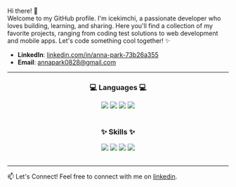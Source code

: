 Hi there! 👋   
Welcome to my GitHub profile. I'm icekimchi, a passionate developer who loves building, learning, and sharing. Here you'll find a collection of my favorite projects, ranging from coding test solutions to web development and mobile apps.
Let's code something cool together! ✨

- **LinkedIn**: [linkedin.com/in/anna-park-73b26a355](linkedin.com/in/anna-park-73b26a355)  
- **Email**: [annapark0828@gmail.com](annapark0828@gmail.com)

---
<div align=center>
	<h3>💻 Languages 💻</h3>
</div>
<div align="center">
	<img src="https://img.shields.io/badge/Python-14354C?style=for-the-badge&logo=python&logoColor=white" />
	<img src="https://img.shields.io/badge/Java-ED8B00?style=for-the-badge&logo=openjdk&logoColor=white" />
	<img src="https://img.shields.io/badge/C-00599C?style=for-the-badge&logo=c&logoColor=white" /> 
  <img src="https://img.shields.io/badge/C%2B%2B-00599C?style=for-the-badge&logo=c%2B%2B&logoColor=white" />
</div><br>

<div align=center>
	<h3>✨ Skills ✨</h3>
</div>
<div align="center"> 
  <img src="https://img.shields.io/badge/Spring-6DB33F?style=for-the-badge&logo=spring&logoColor=white" />
  <img src="https://img.shields.io/badge/MySQL-00000F?style=for-the-badge&logo=mysql&logoColor=white" />
  <img src="https://img.shields.io/badge/Amazon_AWS-232F3E?style=for-the-badge&logo=amazon-aws&logoColor=white" />
  <img src="https://img.shields.io/badge/Android-3DDC84?style=for-the-badge&logo=android&logoColor=white" />
</div><br>

---
📫 Let's Connect!
Feel free to connect with me on [linkedin](linkedin.com/in/anna-park-73b26a355).

